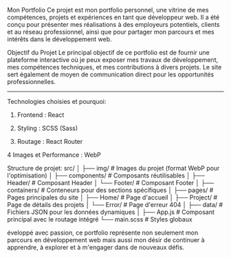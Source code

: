 Mon Portfolio
Ce projet est mon portfolio personnel, une vitrine de mes compétences, projets et expériences en tant que développeur web. Il a été conçu pour présenter mes réalisations à des employeurs potentiels, clients et au réseau professionnel, ainsi que pour partager mon parcours et mes intérêts dans le développement web.

Objectif du Projet
Le principal objectif de ce portfolio est de fournir une plateforme interactive où je peux exposer mes travaux de développement, mes compétences techniques, et mes contributions à divers projets. Le site sert également de moyen de communication direct pour les opportunités professionnelles.

___________________________________________________________________________
Technologies choisies et pourquoi:

1. Frontend : React

2. Styling : SCSS (Sass)

3. Routage : React Router

4 Images et Performance : WebP
	
Structure de projet: 
src/
│
├── img/                    # Images du projet (format WebP pour l'optimisation)
│
├── components/             # Composants réutilisables
│   ├── Header/             # Composant Header
│   └── Footer/             # Composant Footer
│
├── containers/             # Conteneurs pour des sections spécifiques
│
├── pages/                  # Pages principales du site
│   ├── Home/               # Page d'accueil
│   ├── Project/            # Page de détails des projets
│   └── Error/              # Page d'erreur 404
│
├── data/                   # Fichiers JSON pour les données dynamiques
│
├── App.js                  # Composant principal avec le routage intégré
└── main.scss               # Styles globaux

éveloppé avec passion, ce portfolio représente non seulement mon parcours en développement web mais aussi mon désir de continuer à apprendre, à explorer et à m'engager dans de nouveaux défis.
